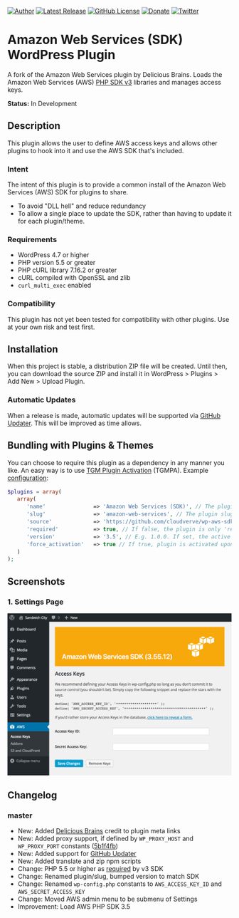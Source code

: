 [![Author](https://img.shields.io/badge/author-Daniel%20M.%20Hendricks-lightgrey.svg?colorB=9900cc )](https://www.danhendricks.com)
[![Latest Release](https://img.shields.io/github/release/cloudverve/wp-aws-sdk.svg)](https://github.com/cloudverve/wp-aws-sdk/releases)
[![GitHub License](https://img.shields.io/github/license/cloudverve/wp-aws-sdk.svg)](https://raw.githubusercontent.com/cloudverve/wp-aws-sdk/master/LICENSE)
[![Donate](https://img.shields.io/badge/Donate-PayPal-green.svg)](https://paypal.me/danielhendricks)
[![Twitter](https://img.shields.io/twitter/url/https/github.com/cloudverve/wp-aws-sdk.svg?style=social)](https://twitter.com/danielhendricks)

# Amazon Web Services (SDK) WordPress Plugin

A fork of the Amazon Web Services plugin by Delicious Brains. Loads the Amazon Web Services (AWS) [PHP SDK v3](https://docs.aws.amazon.com/sdk-for-php/v3/developer-guide/welcome.html) libraries and manages access keys.

**Status:** In Development

## Description

This plugin allows the user to define AWS access keys and allows other plugins to hook into it and use the AWS SDK that's included.

### Intent

The intent of this plugin is to provide a common install of the Amazon Web Services (AWS) SDK for plugins to share.

- To avoid "DLL hell" and reduce redundancy
- To allow a single place to update the SDK, rather than having to update it for each plugin/theme.

### Requirements

* WordPress 4.7 or higher
* PHP version 5.5 or greater
* PHP cURL library 7.16.2 or greater
* cURL compiled with OpenSSL and zlib
* `curl_multi_exec` enabled

### Compatibility

This plugin has not yet been tested for compatibility with other plugins. Use at your own risk and test first.

## Installation

When this project is stable, a distribution ZIP file will be created. Until then, you can download the source ZIP
and install it in WordPress > Plugins > Add New > Upload Plugin.

### Automatic Updates

When a release is made, automatic updates will be supported via [GitHub Updater](https://github.com/afragen/github-updater). This will be improved as time allows.

## Bundling with Plugins & Themes

You can choose to require this plugin as a dependency in any manner you like. An easy way is to use [TGM Plugin Activation](http://tgmpluginactivation.com/) (TGMPA). Example [configuration](http://tgmpluginactivation.com/configuration/):

```php
$plugins = array(
   array(
      'name'               => 'Amazon Web Services (SDK)', // The plugin name.
      'slug'               => 'amazon-web-services', // The plugin slug (typically the folder name).
      'source'             => 'https://github.com/cloudverve/wp-aws-sdk/archive/master.zip', // The plugin source.
      'required'           => true, // If false, the plugin is only 'recommended' instead of required.
      'version'            => '3.5', // E.g. 1.0.0. If set, the active plugin must be this version or higher.
      'force_activation'   => true // If true, plugin is activated upon theme activation and cannot be deactivated until theme switch or dependent plugin is disabled.
   )
);
```

## Screenshots

### 1. Settings Page
![Settings screen](https://raw.githubusercontent.com/cloudverve/wp-aws-sdk/master/assets/screenshot-1.png)

## Changelog

### master

* New: Added [Delicious Brains](https://github.com/deliciousbrains/wp-amazon-web-services) credit to plugin meta links
* New: Added proxy support, if defined by `WP_PROXY_HOST` and `WP_PROXY_PORT` constants ([5b1f4fb](https://github.com/ad34/wp-amazon-web-services/commit/5b1f4fbe92144688d3921b9bcb6825141ebc8e5b))
* New: Added support for [GitHub Updater](https://github.com/afragen/github-updater)
* New: Added translate and zip npm scripts
* Change: PHP 5.5 or higher as [required](https://docs.aws.amazon.com/sdk-for-php/v3/developer-guide/getting-started_requirements.html) by v3 SDK
* Change: Renamed plugin/slug, bumped version to match SDK
* Change: Renamed `wp-config.php` constants to `AWS_ACCESS_KEY_ID` and `AWS_SECRET_ACCESS_KEY`
* Change: Moved AWS admin menu to be submenu of Settings
* Improvement: Load AWS PHP SDK 3.5
